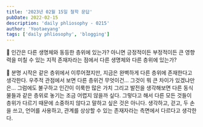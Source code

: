 ```yaml
---
title: '2023년 02월 15일 철학 문답'
pubDate: 2022-02-15
description: 'daily phliosophy - 0215'
author: 'Yootaeyang'
tags: ['daily phliosophy', 'blogging']
---
```


🤔 인간은 다른 생명체와 동등한 층위에 있는가? 아니면 긍정적이든 부정적이든 큰 영향력을 미칠 수 있는 지적 존재자라는 점에서 다른 생명체와 다른 층위에 있는가?

📢 분명 시작은 같은 층위에서 이루어졌지만, 지금은 완벽하게 다른 층위에 존재한다고 생각한다. 우주적 관점에서 보면 다른 층위건 무엇이건... 그것이 뭐 큰 차이가 있겠냐만은... 그럼에도 불구하고 인간이 이룩한 많은 가치 그리고 발전을 생각해보면 다른 동식물들과 같은 층위로 놓기는 조금 어렵지 않을까 싶다. 그렇다고 해서 다른 모든 것들이 층위가 다르기 때문에 소중하지 않다고 말하고 싶은 것은 아니다. 생각하고, 걷고, 두 손을 쓰고, 언어를 사용하고, 관계를 상상할 수 있는 존재자라는 측면에서 다르다고 생각한다.
